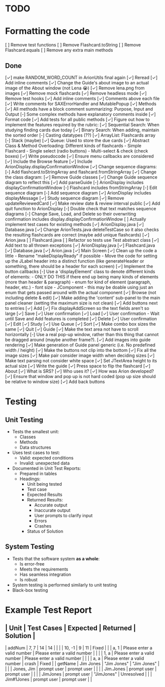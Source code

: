 # TODO
# Formatting the code
[ ] Remove test functions
[ ] Remove Flashcard.toString
[ ] Remove Flashcard.equals
[ ] Remove any extra main methods

## Done
[✓] make RANDOM_WORD_COUNT in ArionUtils final again
[✓] Reread
    [✓] Add inline comments
[✓] Change the Guide's about image to an actual image of the About window (not Lena 😭)
[✓] Remove lena.png from images
[✓] Remove mock flashcards
[✓] Remove headless mode
[✓] Remove test hooks
[✓] Add inline comments
    [✓] Comments above each file
    [✓] Write comments for SAXErrorHandler and MutablePopup 
    [✓] Methods
        [✓] All methods have a block comment summarizing: Purpose, Input and Output
        [-] Some complex methods have explanatory comments inside
[✓] Format code
[✓] Add tests for all public methods
[✓] Figure out how to implement the features required by the rubric:
    [✓] Sequential Search: When studying finding cards due today
    [✓] Binary Search: When adding, maintain the sorted order
    [-] Casting datatypes (??)
    [✓] ArrayList: Flashcards array
    [-] Stack (maybe)
    [✓] Queue: Used to store the due cards
    [✓] Abstract Class & Method Overloading: Different kinds of flashcards
        - Simple Flashcard
        - Single select (radio buttons)
        - Multi-select & check (check boxes)
[✓] Write pseudocode
    [✓] Ensure menu callbacks are considered
        [✓] Include the Browse feature
    [✓] Include ArionDisplay.displayConfirmationWindow
[✓] Change sequence diagrams:
    [-] Add flashcard.toStringArray and flashcard.fromStringArray
    [✓] Change the class diagram:
        [✓] Remove Guide classes
            [✓] Change Guide sequence diagram to reflect this
        [✓] Add parseGuide
        [-] ArionDisplay includes displayConfirmationWindow
        [-] Flashcard includes fromStringArray
            [-] Edit sequence diagram
            [-] Add sequence diagram
        [✓] ArionDisplay includes displayMessage
            [✓] Study sequence diagram
        [✓] Remove updateReviewedCard
        [✓] Make review date & review interval public
        [✓] Add quit function to ArionDisplay
    [-] Double check that text matches sequence diagrams
    [-] Change Save, Load, and Delete so their overwriting confirmation includes display.displayConfirmationWindow
[ ] Actually implement test cases for existing methods
    [✓] ArionDisplay.java
    [✓] Database.java
        [✓] Change ArionTests.java deleteTestCase so it also checks the resulting flashcards are correct (maybe add unique flashcards)
    [✓] Arion.java
    [ ] Flashcard.java
    [ ] Refactor so tests use Test abstract class
[✓] Add text to all thrown exceptions
    [✓] ArionDisplay.java
    [✓] Flashcard.java
    [✓] Database.java
    [✓] Arion.java
[✓] Main Screen
    [✓] Clean up the code a little
        - Rename "makeDisplayReady" if possible
        - Move the code for setting up the JLabel header into a distinct function
            (like generateHeader or something, there should be a header for each screen)
    [✓] Implement the button callbacks
    [-] Use a 'displayElement' class to denote different kinds of elements:
        - ONLY DO THIS if there end up being many kinds of elements (more than header & paragraph)
        - enum for kind of element (paragraph, header, etc.)
        - font size
        - JComponent
        - this may be doable using just an enum that gets passed around with the actual component
[✓] Browse (not including delete & edit)
    [✓] Make adding the 'content' sub-panel to the main panel cleaner (setting the maximum size is not clean)
    [✓] Add buttons next to entries
[✓] Add
    [✓] Fix displayAddScreen so the text fields aren't so large
[✓] Save
    [✓] User confirmation
[✓] Load
    [✓] User confirmation
    - Wait until Save and Add features is completed
[✓] Delete
    [✓] User confirmation
[✓] Edit
[✓] Study
    [✓] Use Queue
[✓] Sort
    [✓] Make combo box sizes the same
[✓] Quit
[✓] Guide
    [✓] Make the text area not have to scroll horizontally
    [-] Use a real pop-up window, rather than this thing that cannot be dragged around (maybe another frame?).
    [✓] Add images into guide rendering
    [✓] Make generation of Guide panel generic (i.e. No predefined width / height)
    [✓] Make the buttons not clip into the bottom
    [✓] Fix all the image sizes
    [✓] Make pair consider image width when deciding sizes
    [✓] Make text parsing not consider white space
    [✓] Set JTextArea height to its actual size
    [✓] Write the guide
[✓] Press space to flip the flashcard
[✓] About
    [✓] What is SRS?
    [✓] Who uses it?
    [✓] How was Arion developed?
[✓] Ensure that window and pop up is not hard coded (pop up size should be relative to window size)
[✓] Add back buttons

# Testing

## Unit Testing
- Tests the smallest unit:
    - Classes
    - Methods
    - Data structures
- Uses test cases to test:
    - Valid: expected conditions
    - Invalid: unexpected data
- Documented in Unit Test Reports:
    - Prepared in tables
    - Headings:
        - Unit being tested
        - Test case
        - Expected Results
        - Returned Results:
            - Accurate output
            - Inaccurate output
            - User prompts to clarify input
            - Errors
            - Crashes
        - Status of Solution

## System Testing
- Tests that the software system **as a whole**:
    - Is error-free
    - Meets the requirements
    - Has seamless integration
    - Is robust
- System testing is performed similarly to unit testing
- Black-box testing

# Example Test Report
| Unit    | Test Cases | Expected                    | Returned                     | Solution      |
-----------------------------------------------------------------------------------------------------
| addNum  | 7, 7       | 14                          | 14                           |               |
|         | 10, -1     | 9                           | 11                           | Fixed         |
|         | a, 1       | Please enter a valid number | Please enter a valid number  |               |
|         | 1, a       | Please enter a valid number | Please enter a valid number  |               |
|         | a, a       | Please enter a valid number | crash                        | Fixed         |
| getName | Jim Jones  | "Jim Jones"                 | "Jim Jones"                  |               |
|         | Jones, Jim | prompt user                 | prompt user                  |               |
|         | Jim.Jones  | prompt user                 | prompt user                  |               |
|         | JimJones   | prompt user                 | "JimJones"                   | Unresolved    |
|         | Jim#1Jones | prompt user                 | prompt user                  |               |
